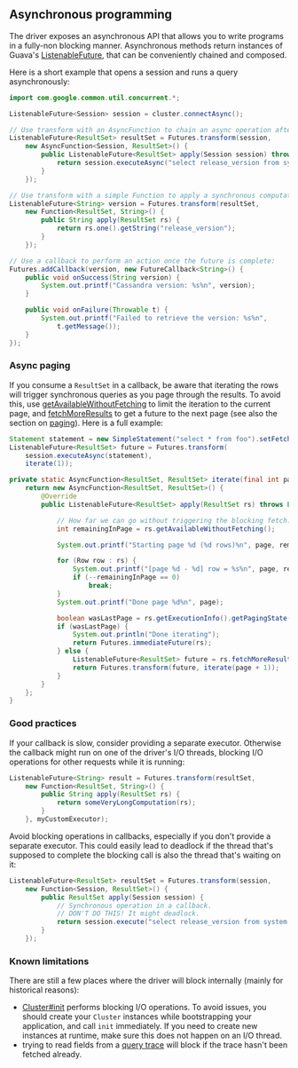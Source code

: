 ## Asynchronous programming

The driver exposes an asynchronous API that allows you to write programs
in a fully-non blocking manner. Asynchronous methods return instances of
Guava's [ListenableFuture], that can be conveniently chained and
composed.

Here is a short example that opens a session and runs a query
asynchronously:

```java
import com.google.common.util.concurrent.*;

ListenableFuture<Session> session = cluster.connectAsync();

// Use transform with an AsyncFunction to chain an async operation after another:
ListenableFuture<ResultSet> resultSet = Futures.transform(session,
    new AsyncFunction<Session, ResultSet>() {
        public ListenableFuture<ResultSet> apply(Session session) throws Exception {
            return session.executeAsync("select release_version from system.local");
        }
    });

// Use transform with a simple Function to apply a synchronous computation on the result:
ListenableFuture<String> version = Futures.transform(resultSet,
    new Function<ResultSet, String>() {
        public String apply(ResultSet rs) {
            return rs.one().getString("release_version");
        }
    });

// Use a callback to perform an action once the future is complete:
Futures.addCallback(version, new FutureCallback<String>() {
    public void onSuccess(String version) {
        System.out.printf("Cassandra version: %s%n", version);
    }

    public void onFailure(Throwable t) {
        System.out.printf("Failed to retrieve the version: %s%n",
            t.getMessage());
    }
});
```

### Async paging

If you consume a `ResultSet` in a callback, be aware that iterating the
rows will trigger synchronous queries as you page through the results.
To avoid this, use [getAvailableWithoutFetching] to limit the iteration
to the current page, and [fetchMoreResults] to get a future to the next
page (see also the section on [paging](../paging/)).
Here is a full example:

[getAvailableWithoutFetching]: http://docs.datastax.com/en/drivers/java/3.4/com/datastax/driver/core/ResultSet.html#getAvailableWithoutFetching--
[fetchMoreResults]: http://docs.datastax.com/en/drivers/java/3.4/com/datastax/driver/core/ResultSet.html#fetchMoreResults--

```java
Statement statement = new SimpleStatement("select * from foo").setFetchSize(20);
ListenableFuture<ResultSet> future = Futures.transform(
    session.executeAsync(statement),
    iterate(1));

private static AsyncFunction<ResultSet, ResultSet> iterate(final int page) {
    return new AsyncFunction<ResultSet, ResultSet>() {
        @Override
        public ListenableFuture<ResultSet> apply(ResultSet rs) throws Exception {

            // How far we can go without triggering the blocking fetch:
            int remainingInPage = rs.getAvailableWithoutFetching();

            System.out.printf("Starting page %d (%d rows)%n", page, remainingInPage);

            for (Row row : rs) {
                System.out.printf("[page %d - %d] row = %s%n", page, remainingInPage, row);
                if (--remainingInPage == 0)
                    break;
            }
            System.out.printf("Done page %d%n", page);

            boolean wasLastPage = rs.getExecutionInfo().getPagingState() == null;
            if (wasLastPage) {
                System.out.println("Done iterating");
                return Futures.immediateFuture(rs);
            } else {
                ListenableFuture<ResultSet> future = rs.fetchMoreResults();
                return Futures.transform(future, iterate(page + 1));
            }
        }
    };
}
```

### Good practices

If your callback is slow, consider providing a separate executor.
Otherwise the callback might run on one of the driver's I/O threads,
blocking I/O operations for other requests while it is running:

```java
ListenableFuture<String> result = Futures.transform(resultSet,
    new Function<ResultSet, String>() {
        public String apply(ResultSet rs) {
            return someVeryLongComputation(rs);
        }
    }, myCustomExecutor);
```

Avoid blocking operations in callbacks, especially if you don't provide
a separate executor. This could easily lead to deadlock if the thread
that's supposed to complete the blocking call is also the thread that's
waiting on it:

```java
ListenableFuture<ResultSet> resultSet = Futures.transform(session,
    new Function<Session, ResultSet>() {
        public ResultSet apply(Session session) {
            // Synchronous operation in a callback.
            // DON'T DO THIS! It might deadlock.
            return session.execute("select release_version from system.local");
        }
    });
```

### Known limitations

There are still a few places where the driver will block internally
(mainly for historical reasons):

* [Cluster#init][init] performs blocking I/O operations. To avoid
  issues, you should create your `Cluster` instances while bootstrapping
  your application, and call `init` immediately. If you need to create new
  instances at runtime, make sure this does not happen on an I/O thread.
* trying to read fields from a [query trace] will block if the trace
  hasn't been fetched already.

[ListenableFuture]: https://github.com/google/guava/wiki/ListenableFutureExplained
[init]: http://docs.datastax.com/en/drivers/java/3.4/com/datastax/driver/core/Cluster.html#init--
[query trace]: http://docs.datastax.com/en/drivers/java/3.4/com/datastax/driver/core/QueryTrace.html
